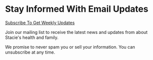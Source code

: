 # Stay Informed With Email Updates

[Subscribe To Get Weekly Updates](https://shrinking-world.ck.page/bcf3f39efc)

Join our mailing list to receive the latest news and updates from about Stacie's health and family.

We promise to never spam you or sell your information. You can unsubscribe at any time.

